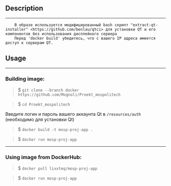 ## Description
---

        В образе используется модифицированный bash скрипт "extract-qt-installer" <https://github.com/benlau/qtci> для установки QT и его компонентов без использования дисплейного сервера
        Перед 'docker build' убедитесь, что с вашего IP адреса имеется доступ к серверам QT. 

## Usage
---
### Building image:

>$ `git clone --branch docker https://github.com/Mognoli/Proekt_mospolitech`

>$ `cd Proekt_mospolitech`

Введите логин и пароль вашего аккаунта Qt в `/resources/auth` (необходимо для установки Qt)

>$ `docker build -t mosp-proj-app .`

>$ `docker run mosp-proj-app`

---
### Using image from DockerHub:

>$ `docker pull lixxteq/mosp-proj-app`

>$ `docker run mosp-proj-app`
